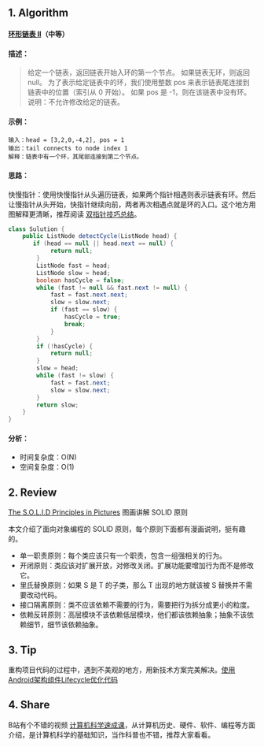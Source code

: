 ## 1. Algorithm

#### [环形链表 II](https://leetcode-cn.com/problems/linked-list-cycle-ii/)（中等）

#### 描述：

>  给定一个链表，返回链表开始入环的第一个节点。 如果链表无环，则返回 null。
>  为了表示给定链表中的环，我们使用整数 pos 来表示链表尾连接到链表中的位置（索引从 0 开始）。 如果 pos 是 -1，则在该链表中没有环。
>  说明：不允许修改给定的链表。

#### 示例：

```
输入：head = [3,2,0,-4,2], pos = 1
输出：tail connects to node index 1
解释：链表中有一个环，其尾部连接到第二个节点。
```

#### 思路：

快慢指针：使用快慢指针从头遍历链表，如果两个指针相遇则表示链表有环。然后让慢指针从头开始，快指针继续向前，两者再次相遇点就是环的入口。这个地方用图解释更清晰，推荐阅读 [双指针技巧总结](https://labuladong.gitbook.io/algo/di-ling-zhang-bi-du-xi-lie/shuang-zhi-zhen-ji-qiao)。

```java
class Sulution {
    public ListNode detectCycle(ListNode head) {
       if (head == null || head.next == null) {
            return null;
        }
        ListNode fast = head;
        ListNode slow = head;
        boolean hasCycle = false;
        while (fast != null && fast.next != null) {
            fast = fast.next.next;
            slow = slow.next;
            if (fast == slow) {
                hasCycle = true;
                break;
            }
        }
        if (!hasCycle) {
            return null;
        }
        slow = head;
        while (fast != slow) {
            fast = fast.next;
            slow = slow.next;
        }
        return slow;
    }
}
```

#### 分析：

- 时间复杂度：O(N)
- 空间复杂度：O(1)

## 2. Review

[The S.O.L.I.D Principles in Pictures](https://medium.com/backticks-tildes/the-s-o-l-i-d-principles-in-pictures-b34ce2f1e898) 图画讲解 SOLID 原则

本文介绍了面向对象编程的 SOLID 原则，每个原则下面都有漫画说明，挺有趣的。

- 单一职责原则：每个类应该只有一个职责，包含一组强相关的行为。
- 开闭原则：类应该对扩展开放，对修改关闭。扩展功能要增加行为而不是修改它。
- 里氏替换原则：如果 S 是 T 的子类，那么 T 出现的地方就该被 S 替换并不需要改动代码。
- 接口隔离原则：类不应该依赖不需要的行为，需要把行为拆分成更小的粒度。
- 依赖反转原则：高层模块不该依赖低层模块，他们都该依赖抽象；抽象不该依赖细节，细节该依赖抽象。

## 3. Tip

重构项目代码的过程中，遇到不美观的地方，用新技术方案完美解决。[使用Android架构组件Lifecycle优化代码](https://isuperqiang.cn/post/shi-yong-android-jia-gou-zu-jian-lifecycle-you-hua-dai-ma/)

## 4. Share

B站有个不错的视频 [计算机科学速成课](https://www.bilibili.com/video/BV1EW411u7th)，从计算机历史、硬件、软件、编程等方面介绍，是计算机科学的基础知识，当作科普也不错，推荐大家看看。
